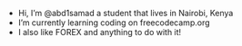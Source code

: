 -  Hi, I’m @abd1samad a student that lives in Nairobi, Kenya
- I’m currently learning coding on freecodecamp.org
- I also like FOREX and anything to do with it!

